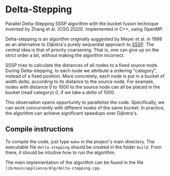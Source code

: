 # Delta-Stepping

Parallel Delta-Stepping SSSP algorithm with the bucket fusion technique invented by Zhang et al. (CGO 2020). Implemented in C++, using OpenMP.

Delta-stepping is an algorithm originally suggested by Meyer et al. in 1998 as an alternative to Dijkstra's purely sequential approach to [SSSP](https://en.wikipedia.org/wiki/Shortest_path_problem). The central idea is that of priority coarsening. That is, one can give up on the strict order a bit, without making the algorithm incorrect.

SSSP tries to calculate the distances of all nodes to a fixed source node. During Delta-stepping, to each node we attribute a ordering "category", instead of a fixed position. More concretely, each node is put in a bucket of width _delta_, according to its distance to the source node. For example, nodes with distance 0 to 1000 to the source node can all be placed in the bucket (read category) _0_, if we take a _delta_ of 1000.

This observation opens opportunity to parallelize the code. Specifically, we can work concurrently with different nodes of the same bucket. In practice, the algorithm can achieve significant speedups over Dijkstra's.

## Compile instructions

To compile the code, just type ```make``` in the project's main directory. The executable file ```delta-stepping``` should be created in the folder ```build```. From there, it should be intuitive how to run the algorithm.

The main implementation of the algorithm can be found in the file ```lib/main/appliance/Alg/delta-stepping.cpp```.
